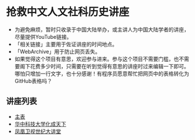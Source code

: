 # 抢救中文人文社科历史讲座

* 为避免麻烦，暂时只收录于中国大陆举办，或主讲人为中国大陆学者的讲座，尽量提供YouTube链接。
* 「相关链接」主要用于佐证讲座的时间地点。
* 「WebArchive」用于防止网页丢失。
* 如果觉得这个项目有意思，欢迎参与进来。参与这个项目不需要门槛，也不需要阁下花费多少时间，只需要在听到觉得有意思的讲座时过来编辑一下即可。哪怕只增加一行文字，也十分感谢！有程序员愿意帮忙把网页中的表格转化为GitHub表格吗？

## 讲座列表
* [主表](https://github.com/jeffyus/renwenjiangzuo/blob/master/main.md)
* [华中科技大学化成天下](https://github.com/jeffyus/renwenjiangzuo/blob/master/Lists/HuaChengTianXia.md)
* [凤凰卫视世纪大讲堂](https://github.com/jeffyus/renwenjiangzuo/blob/master/Lists/ShiJiDaJiangTang.md)
